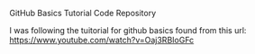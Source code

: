 GitHub Basics Tutorial Code Repository

I was following the tuitorial for github basics found from this url: https://www.youtube.com/watch?v=Oaj3RBIoGFc
